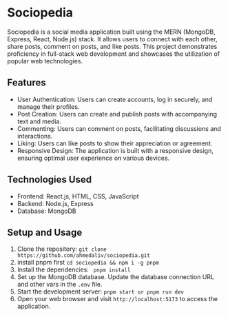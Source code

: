 # Sociopedia

Sociopedia is a social media application built using the MERN (MongoDB, Express, React, Node.js) stack. It allows users to connect with each other, share posts, comment on posts, and like posts. This project demonstrates proficiency in full-stack web development and showcases the utilization of popular web technologies.

## Features

- User Authentication: Users can create accounts, log in securely, and manage their profiles.
- Post Creation: Users can create and publish posts with accompanying text and media.
- Commenting: Users can comment on posts, facilitating discussions and interactions.
- Liking: Users can like posts to show their appreciation or agreement.
- Responsive Design: The application is built with a responsive design, ensuring optimal user experience on various devices.

## Technologies Used

- Frontend: React.js, HTML, CSS, JavaScript
- Backend: Node.js, Express
- Database: MongoDB

## Setup and Usage

1. Clone the repository: `git clone https://github.com/ahmedaliv/sociopedia.git`
2. install pnpm first  ` cd sociopedia && npm i -g pnpm ` 
3. Install the dependencies: ` pnpm install`
4. Set up the MongoDB database. Update the database connection URL and other vars in the `.env` file.
5. Start the development server: `pnpm start or pnpm run dev`
6. Open your web browser and visit `http://localhost:5173` to access the application.
